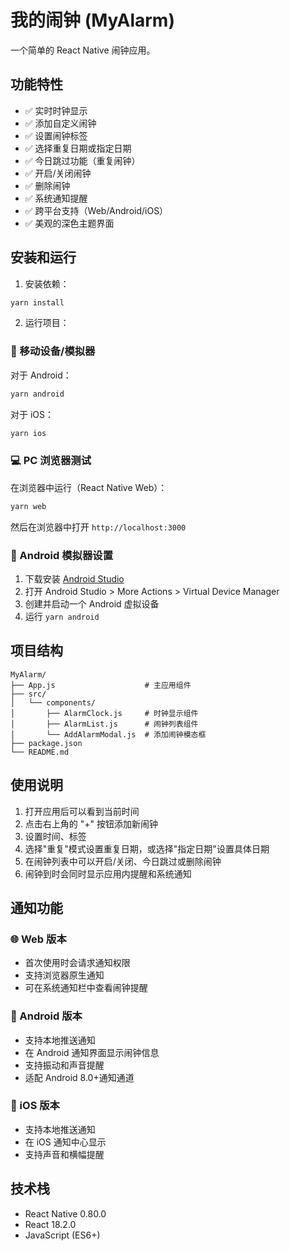 # 我的闹钟 (MyAlarm)

一个简单的 React Native 闹钟应用。

## 功能特性

- ✅ 实时时钟显示
- ✅ 添加自定义闹钟
- ✅ 设置闹钟标签
- ✅ 选择重复日期或指定日期
- ✅ 今日跳过功能（重复闹钟）
- ✅ 开启/关闭闹钟
- ✅ 删除闹钟
- ✅ 系统通知提醒
- ✅ 跨平台支持（Web/Android/iOS）
- ✅ 美观的深色主题界面

## 安装和运行

1. 安装依赖：

```bash
yarn install
```

2. 运行项目：

### 📱 移动设备/模拟器

对于 Android：

```bash
yarn android
```

对于 iOS：

```bash
yarn ios
```

### 💻 PC 浏览器测试

在浏览器中运行（React Native Web）：

```bash
yarn web
```

然后在浏览器中打开 `http://localhost:3000`

### 🔧 Android 模拟器设置

1. 下载安装 [Android Studio](https://developer.android.com/studio)
2. 打开 Android Studio > More Actions > Virtual Device Manager
3. 创建并启动一个 Android 虚拟设备
4. 运行 `yarn android`

## 项目结构

```
MyAlarm/
├── App.js                    # 主应用组件
├── src/
│   └── components/
│       ├── AlarmClock.js     # 时钟显示组件
│       ├── AlarmList.js      # 闹钟列表组件
│       └── AddAlarmModal.js  # 添加闹钟模态框
├── package.json
└── README.md
```

## 使用说明

1. 打开应用后可以看到当前时间
2. 点击右上角的 "+" 按钮添加新闹钟
3. 设置时间、标签
4. 选择"重复"模式设置重复日期，或选择"指定日期"设置具体日期
5. 在闹钟列表中可以开启/关闭、今日跳过或删除闹钟
6. 闹钟到时会同时显示应用内提醒和系统通知

## 通知功能

### 🌐 Web 版本

- 首次使用时会请求通知权限
- 支持浏览器原生通知
- 可在系统通知栏中查看闹钟提醒

### 📱 Android 版本

- 支持本地推送通知
- 在 Android 通知界面显示闹钟信息
- 支持振动和声音提醒
- 适配 Android 8.0+通知通道

### 🍎 iOS 版本

- 支持本地推送通知
- 在 iOS 通知中心显示
- 支持声音和横幅提醒

## 技术栈

- React Native 0.80.0
- React 18.2.0
- JavaScript (ES6+)
